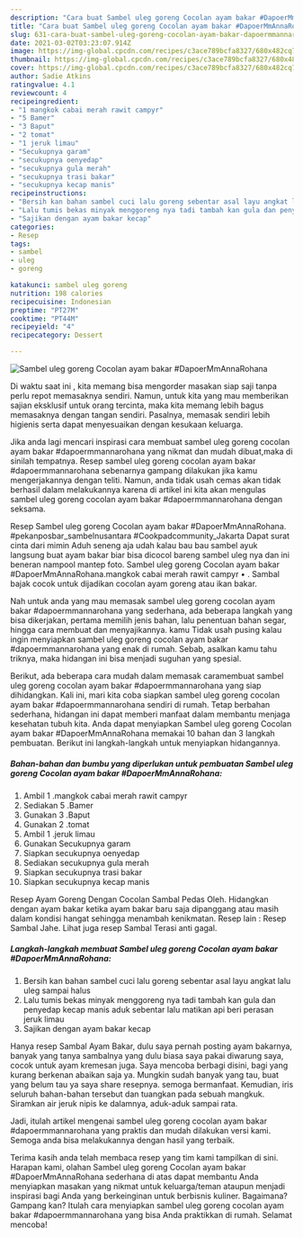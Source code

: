 ```yaml
---
description: "Cara buat Sambel uleg goreng Cocolan ayam bakar #DapoerMmAnnaRohana Sederhana dan Mudah Dibuat"
title: "Cara buat Sambel uleg goreng Cocolan ayam bakar #DapoerMmAnnaRohana Sederhana dan Mudah Dibuat"
slug: 631-cara-buat-sambel-uleg-goreng-cocolan-ayam-bakar-dapoermmannarohana-sederhana-dan-mudah-dibuat
date: 2021-03-02T03:23:07.914Z
image: https://img-global.cpcdn.com/recipes/c3ace789bcfa8327/680x482cq70/sambel-uleg-goreng-cocolan-ayam-bakar-dapoermmannarohana-foto-resep-utama.jpg
thumbnail: https://img-global.cpcdn.com/recipes/c3ace789bcfa8327/680x482cq70/sambel-uleg-goreng-cocolan-ayam-bakar-dapoermmannarohana-foto-resep-utama.jpg
cover: https://img-global.cpcdn.com/recipes/c3ace789bcfa8327/680x482cq70/sambel-uleg-goreng-cocolan-ayam-bakar-dapoermmannarohana-foto-resep-utama.jpg
author: Sadie Atkins
ratingvalue: 4.1
reviewcount: 4
recipeingredient:
- "1 mangkok cabai merah rawit campyr"
- "5 Bamer"
- "3 Baput"
- "2 tomat"
- "1 jeruk limau"
- "Secukupnya garam"
- "secukupnya oenyedap"
- "secukupnya gula merah"
- "secukupnya trasi bakar"
- "secukupnya kecap manis"
recipeinstructions:
- "Bersih kan bahan sambel cuci lalu goreng sebentar asal layu angkat lalu uleg sampai halus"
- "Lalu tumis bekas minyak menggoreng nya tadi tambah kan gula dan penyedap kecap manis aduk sebentar lalu matikan api beri perasan jeruk limau"
- "Sajikan dengan ayam bakar kecap"
categories:
- Resep
tags:
- sambel
- uleg
- goreng

katakunci: sambel uleg goreng 
nutrition: 198 calories
recipecuisine: Indonesian
preptime: "PT27M"
cooktime: "PT44M"
recipeyield: "4"
recipecategory: Dessert

---
```



![Sambel uleg goreng Cocolan ayam bakar #DapoerMmAnnaRohana](https://img-global.cpcdn.com/recipes/c3ace789bcfa8327/680x482cq70/sambel-uleg-goreng-cocolan-ayam-bakar-dapoermmannarohana-foto-resep-utama.jpg)

Di waktu  saat ini , kita memang bisa mengorder masakan siap saji tanpa perlu repot memasaknya sendiri. Namun, untuk kita yang mau memberikan sajian eksklusif untuk orang tercinta, maka kita memang lebih bagus memasaknya dengan tangan sendiri. Pasalnya, memasak sendiri lebih higienis serta dapat menyesuaikan dengan kesukaan keluarga.

Jika anda lagi mencari inspirasi cara membuat sambel uleg goreng cocolan ayam bakar #dapoermmannarohana yang nikmat dan mudah dibuat,maka di sinilah tempatnya. Resep sambel uleg goreng cocolan ayam bakar #dapoermmannarohana  sebenarnya gampang dilakukan jika kamu mengerjakannya dengan teliti. Namun, anda tidak usah cemas akan tidak berhasil dalam melakukannya 
karena di artikel ini kita akan mengulas sambel uleg goreng cocolan ayam bakar #dapoermmannarohana dengan seksama.  

Resep Sambel uleg goreng Cocolan ayam bakar #DapoerMmAnnaRohana. #pekanposbar_sambelnusantara #Cookpadcommunity_Jakarta Dapat surat cinta dari mimin Aduh seneng aja udah kalau bau bau sambel ayuk langsung buat ayam bakar biar bisa dicocol bareng sambel uleg nya dan ini beneran nampool mantep foto. Sambel uleg goreng Cocolan ayam bakar #DapoerMmAnnaRohana.mangkok cabai merah rawit campyr • . Sambal bajak cocok untuk dijadikan cocolan ayam goreng atau ikan bakar.

Nah untuk anda yang mau memasak sambel uleg goreng cocolan ayam bakar #dapoermmannarohana yang sederhana, ada beberapa langkah yang bisa dikerjakan, pertama memilih jenis bahan, lalu penentuan bahan segar, hingga cara membuat dan menyajikannya. kamu Tidak usah pusing kalau ingin menyiapkan sambel uleg goreng cocolan ayam bakar #dapoermmannarohana yang enak di rumah. Sebab, asalkan kamu  tahu triknya, maka hidangan ini bisa menjadi suguhan yang spesial.

Berikut, ada beberapa cara mudah dalam memasak caramembuat sambel uleg goreng cocolan ayam bakar #dapoermmannarohana yang siap dihidangkan. Kali ini, mari kita coba siapkan sambel uleg goreng cocolan ayam bakar #dapoermmannarohana sendiri di rumah. Tetap berbahan sederhana, hidangan ini dapat memberi manfaat dalam membantu menjaga kesehatan tubuh kita. Anda dapat menyiapkan Sambel uleg goreng Cocolan ayam bakar #DapoerMmAnnaRohana memakai 10 bahan dan 3 langkah pembuatan. Berikut ini langkah-langkah untuk menyiapkan hidangannya.

<!--inarticleads1-->

##### Bahan-bahan dan bumbu yang diperlukan untuk pembuatan Sambel uleg goreng Cocolan ayam bakar #DapoerMmAnnaRohana:

1. Ambil 1 .mangkok cabai merah rawit campyr
1. Sediakan 5 .Bamer
1. Gunakan 3 .Baput
1. Gunakan 2 .tomat
1. Ambil 1 .jeruk limau
1. Gunakan Secukupnya garam
1. Siapkan secukupnya oenyedap
1. Sediakan secukupnya gula merah
1. Siapkan secukupnya trasi bakar
1. Siapkan secukupnya kecap manis


Resep Ayam Goreng Dengan Cocolan Sambal Pedas Oleh. Hidangkan dengan ayam bakar ketika ayam bakar baru saja dipanggang atau masih dalam kondisi hangat sehingga menambah kenikmatan. Resep lain : Resep Sambal Jahe. Lihat juga resep Sambal Terasi anti gagal. 

<!--inarticleads2-->

##### Langkah-langkah membuat Sambel uleg goreng Cocolan ayam bakar #DapoerMmAnnaRohana:

1. Bersih kan bahan sambel cuci lalu goreng sebentar asal layu angkat lalu uleg sampai halus
1. Lalu tumis bekas minyak menggoreng nya tadi tambah kan gula dan penyedap kecap manis aduk sebentar lalu matikan api beri perasan jeruk limau
1. Sajikan dengan ayam bakar kecap


Hanya resep Sambal Ayam Bakar, dulu saya pernah posting ayam bakarnya, banyak yang tanya sambalnya yang dulu biasa saya pakai diwarung saya, cocok untuk ayam kremesan juga. Saya mencoba berbagi disini, bagi yang kurang berkenan abaikan saja ya. Mungkin sudah banyak yang tau, buat yang belum tau ya saya share resepnya. semoga bermanfaat. Kemudian, iris seluruh bahan-bahan tersebut dan tuangkan pada sebuah mangkuk. Siramkan air jeruk nipis ke dalamnya, aduk-aduk sampai rata. 

Jadi, itulah artikel mengenai  sambel uleg goreng cocolan ayam bakar #dapoermmannarohana  yang praktis dan mudah dilakukan versi kami. Semoga anda bisa melakukannya dengan hasil yang terbaik. 

Terima kasih anda telah membaca resep yang tim kami tampilkan di sini. Harapan kami, olahan  Sambel uleg goreng Cocolan ayam bakar #DapoerMmAnnaRohana sederhana di atas dapat membantu Anda menyiapkan masakan yang nikmat untuk keluarga/teman ataupun menjadi inspirasi bagi Anda yang berkeinginan untuk berbisnis kuliner. Bagaimana? Gampang kan? Itulah cara menyiapkan sambel uleg goreng cocolan ayam bakar #dapoermmannarohana yang bisa Anda praktikkan di rumah. Selamat mencoba!

